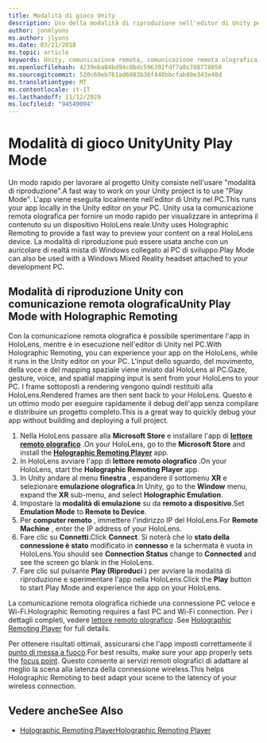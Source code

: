 ```yaml
---
title: Modalità di gioco Unity
description: Uso della modalità di riproduzione nell'editor di Unity per visualizzare in anteprima le modifiche apportate a un dispositivo senza distribuire un'app.
author: jonmlyons
ms.author: jlyons
ms.date: 03/21/2018
ms.topic: article
keywords: Unity, comunicazione remota, comunicazione remota olografica, lettore di comunicazione remota olografica
ms.openlocfilehash: 4239eba84bd94c0bdc596392fdf7a0c780778850
ms.sourcegitcommit: 520c69eb761ad6083b36f448bbcfab89e343e40d
ms.translationtype: MT
ms.contentlocale: it-IT
ms.lasthandoff: 11/12/2020
ms.locfileid: "94549094"
---
```

# <a name="unity-play-mode"></a><span data-ttu-id="30dc1-104">Modalità di gioco Unity</span><span class="sxs-lookup"><span data-stu-id="30dc1-104">Unity Play Mode</span></span>

<span data-ttu-id="30dc1-105">Un modo rapido per lavorare al progetto Unity consiste nell'usare "modalità di riproduzione".</span><span class="sxs-lookup"><span data-stu-id="30dc1-105">A fast way to work on your Unity project is to use "Play Mode".</span></span> <span data-ttu-id="30dc1-106">L'app viene eseguita localmente nell'editor di Unity nel PC.</span><span class="sxs-lookup"><span data-stu-id="30dc1-106">This runs your app locally in the Unity editor on your PC.</span></span> <span data-ttu-id="30dc1-107">Unity usa la comunicazione remota olografica per fornire un modo rapido per visualizzare in anteprima il contenuto su un dispositivo HoloLens reale.</span><span class="sxs-lookup"><span data-stu-id="30dc1-107">Unity uses Holographic Remoting to provide a fast way to preview your content on a real HoloLens device.</span></span> <span data-ttu-id="30dc1-108">La modalità di riproduzione può essere usata anche con un auricolare di realtà mista di Windows collegato al PC di sviluppo.</span><span class="sxs-lookup"><span data-stu-id="30dc1-108">Play Mode can also be used with a Windows Mixed Reality headset attached to your development PC.</span></span>

## <a name="unity-play-mode-with-holographic-remoting"></a><span data-ttu-id="30dc1-109">Modalità di riproduzione Unity con comunicazione remota olografica</span><span class="sxs-lookup"><span data-stu-id="30dc1-109">Unity Play Mode with Holographic Remoting</span></span>

<span data-ttu-id="30dc1-110">Con la comunicazione remota olografica è possibile sperimentare l'app in HoloLens, mentre è in esecuzione nell'editor di Unity nel PC.</span><span class="sxs-lookup"><span data-stu-id="30dc1-110">With Holographic Remoting, you can experience your app on the HoloLens, while it runs in the Unity editor on your PC.</span></span> <span data-ttu-id="30dc1-111">L'input dello sguardo, del movimento, della voce e del mapping spaziale viene inviato dal HoloLens al PC.</span><span class="sxs-lookup"><span data-stu-id="30dc1-111">Gaze, gesture, voice, and spatial mapping input is sent from your HoloLens to your PC.</span></span> <span data-ttu-id="30dc1-112">I frame sottoposti a rendering vengono quindi restituiti alla HoloLens.</span><span class="sxs-lookup"><span data-stu-id="30dc1-112">Rendered frames are then sent back to your HoloLens.</span></span> <span data-ttu-id="30dc1-113">Questo è un ottimo modo per eseguire rapidamente il debug dell'app senza compilare e distribuire un progetto completo.</span><span class="sxs-lookup"><span data-stu-id="30dc1-113">This is a great way to quickly debug your app without building and deploying a full project.</span></span>
1. <span data-ttu-id="30dc1-114">Nella HoloLens passare alla **Microsoft Store** e installare l'app di **[lettore remoto olografico](https://www.microsoft.com/store/p/holographic-remoting-player/9nblggh4sv40)** .</span><span class="sxs-lookup"><span data-stu-id="30dc1-114">On your HoloLens, go to the **Microsoft Store** and install the **[Holographic Remoting Player](https://www.microsoft.com/store/p/holographic-remoting-player/9nblggh4sv40)** app.</span></span>
2. <span data-ttu-id="30dc1-115">In HoloLens avviare l'app di **lettore remoto olografico** .</span><span class="sxs-lookup"><span data-stu-id="30dc1-115">On your HoloLens, start the **Holographic Remoting Player** app.</span></span>
3. <span data-ttu-id="30dc1-116">In Unity andare al menu **finestra** , espandere il sottomenu **XR** e selezionare **emulazione olografica**.</span><span class="sxs-lookup"><span data-stu-id="30dc1-116">In Unity, go to the **Window** menu, expand the **XR** sub-menu, and select **Holographic Emulation**.</span></span>
4. <span data-ttu-id="30dc1-117">Impostare la **modalità di emulazione** su da **remoto a dispositivo**.</span><span class="sxs-lookup"><span data-stu-id="30dc1-117">Set **Emulation Mode** to **Remote to Device**.</span></span>
5. <span data-ttu-id="30dc1-118">Per **computer remoto** , immettere l'indirizzo IP del HoloLens.</span><span class="sxs-lookup"><span data-stu-id="30dc1-118">For **Remote Machine** , enter the IP address of your HoloLens.</span></span>
6. <span data-ttu-id="30dc1-119">Fare clic su **Connetti**.</span><span class="sxs-lookup"><span data-stu-id="30dc1-119">Click **Connect**.</span></span> <span data-ttu-id="30dc1-120">Si noterà che lo **stato della connessione è stato** modificato in **connesso** e la schermata è vuota in HoloLens.</span><span class="sxs-lookup"><span data-stu-id="30dc1-120">You should see **Connection Status** change to **Connected** and see the screen go blank in the HoloLens.</span></span>
7. <span data-ttu-id="30dc1-121">Fare clic sul pulsante **Play (Riproduci** ) per avviare la modalità di riproduzione e sperimentare l'app nella HoloLens.</span><span class="sxs-lookup"><span data-stu-id="30dc1-121">Click the **Play** button to start Play Mode and experience the app on your HoloLens.</span></span>

<span data-ttu-id="30dc1-122">La comunicazione remota olografica richiede una connessione PC veloce e Wi-Fi.</span><span class="sxs-lookup"><span data-stu-id="30dc1-122">Holographic Remoting requires a fast PC and Wi-Fi connection.</span></span> <span data-ttu-id="30dc1-123">Per i dettagli completi, vedere [lettore remoto olografico](../platform-capabilities-and-apis/holographic-remoting-player.md) .</span><span class="sxs-lookup"><span data-stu-id="30dc1-123">See [Holographic Remoting Player](../platform-capabilities-and-apis/holographic-remoting-player.md) for full details.</span></span>

<span data-ttu-id="30dc1-124">Per ottenere risultati ottimali, assicurarsi che l'app imposti correttamente il [punto di messa a fuoco](focus-point-in-unity.md).</span><span class="sxs-lookup"><span data-stu-id="30dc1-124">For best results, make sure your app properly sets the [focus point](focus-point-in-unity.md).</span></span> <span data-ttu-id="30dc1-125">Questo consente ai servizi remoti olografici di adattare al meglio la scena alla latenza della connessione wireless.</span><span class="sxs-lookup"><span data-stu-id="30dc1-125">This helps Holographic Remoting to best adapt your scene to the latency of your wireless connection.</span></span>

## <a name="see-also"></a><span data-ttu-id="30dc1-126">Vedere anche</span><span class="sxs-lookup"><span data-stu-id="30dc1-126">See Also</span></span>
* [<span data-ttu-id="30dc1-127">Holographic Remoting Player</span><span class="sxs-lookup"><span data-stu-id="30dc1-127">Holographic Remoting Player</span></span>](../platform-capabilities-and-apis/holographic-remoting-player.md)

